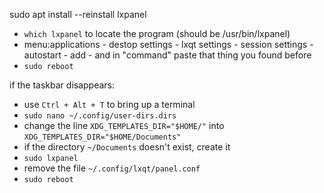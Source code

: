 sudo apt install --reinstall lxpanel
- `which lxpanel` to locate the program (should be /usr/bin/lxpanel)
- menu:applications - destop settings - lxqt settings - session settings - autostart - add - and in "command" paste that thing you found before
- `sudo reboot`





if the taskbar disappears:
- use `Ctrl + Alt + T` to bring up a terminal
- `sudo nano ~/.config/user-dirs.dirs`
- change the line `XDG_TEMPLATES_DIR="$HOME/"` into `XDG_TEMPLATES_DIR="$HOME/Documents"`
- if the directory `~/Documents` doesn't exist, create it
- `sudo lxpanel` 
- remove the file `~/.config/lxqt/panel.conf`
- `sudo reboot`
